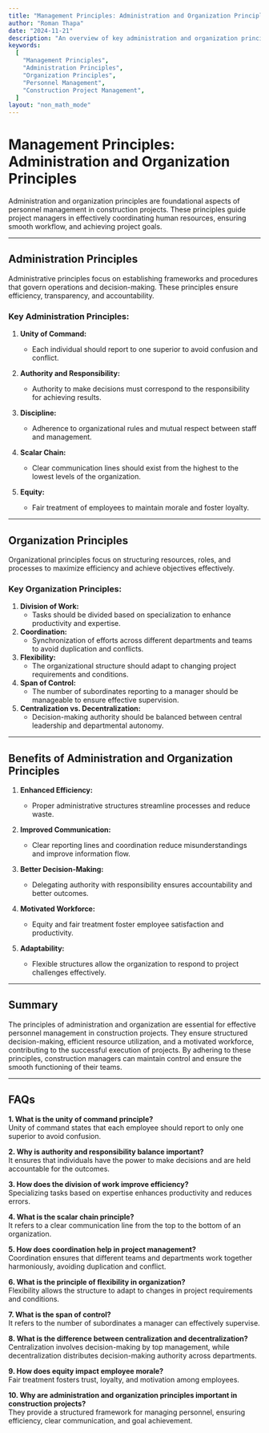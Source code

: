 ```yaml
---
title: "Management Principles: Administration and Organization Principles"
author: "Roman Thapa"
date: "2024-11-21"
description: "An overview of key administration and organization principles in personnel management for construction projects."
keywords:
  [
    "Management Principles",
    "Administration Principles",
    "Organization Principles",
    "Personnel Management",
    "Construction Project Management",
  ]
layout: "non_math_mode"
---
```


# Management Principles: Administration and Organization Principles

Administration and organization principles are foundational aspects of personnel management in construction projects. These principles guide project managers in effectively coordinating human resources, ensuring smooth workflow, and achieving project goals.

---

## Administration Principles

Administrative principles focus on establishing frameworks and procedures that govern operations and decision-making. These principles ensure efficiency, transparency, and accountability.

### Key Administration Principles:

1. **Unity of Command:**
   - Each individual should report to one superior to avoid confusion and conflict.
2. **Authority and Responsibility:**
   - Authority to make decisions must correspond to the responsibility for achieving results.
3. **Discipline:**
   - Adherence to organizational rules and mutual respect between staff and management.
4. **Scalar Chain:**

   - Clear communication lines should exist from the highest to the lowest levels of the organization.

5. **Equity:**
   - Fair treatment of employees to maintain morale and foster loyalty.

---

## Organization Principles

Organizational principles focus on structuring resources, roles, and processes to maximize efficiency and achieve objectives effectively.

### Key Organization Principles:

1. **Division of Work:**
   - Tasks should be divided based on specialization to enhance productivity and expertise.
2. **Coordination:**
   - Synchronization of efforts across different departments and teams to avoid duplication and conflicts.
3. **Flexibility:**
   - The organizational structure should adapt to changing project requirements and conditions.
4. **Span of Control:**
   - The number of subordinates reporting to a manager should be manageable to ensure effective supervision.
5. **Centralization vs. Decentralization:**
   - Decision-making authority should be balanced between central leadership and departmental autonomy.

---

## Benefits of Administration and Organization Principles

1. **Enhanced Efficiency:**

   - Proper administrative structures streamline processes and reduce waste.

2. **Improved Communication:**

   - Clear reporting lines and coordination reduce misunderstandings and improve information flow.

3. **Better Decision-Making:**

   - Delegating authority with responsibility ensures accountability and better outcomes.

4. **Motivated Workforce:**

   - Equity and fair treatment foster employee satisfaction and productivity.

5. **Adaptability:**
   - Flexible structures allow the organization to respond to project challenges effectively.

---

## Summary

The principles of administration and organization are essential for effective personnel management in construction projects. They ensure structured decision-making, efficient resource utilization, and a motivated workforce, contributing to the successful execution of projects. By adhering to these principles, construction managers can maintain control and ensure the smooth functioning of their teams.

---

## FAQs

**1. What is the unity of command principle?**  
 Unity of command states that each employee should report to only one superior to avoid confusion.

**2. Why is authority and responsibility balance important?**  
 It ensures that individuals have the power to make decisions and are held accountable for the outcomes.

**3. How does the division of work improve efficiency?**  
 Specializing tasks based on expertise enhances productivity and reduces errors.

**4. What is the scalar chain principle?**  
 It refers to a clear communication line from the top to the bottom of an organization.

**5. How does coordination help in project management?**  
 Coordination ensures that different teams and departments work together harmoniously, avoiding duplication and conflict.

**6. What is the principle of flexibility in organization?**  
 Flexibility allows the structure to adapt to changes in project requirements and conditions.

**7. What is the span of control?**  
 It refers to the number of subordinates a manager can effectively supervise.

**8. What is the difference between centralization and decentralization?**  
 Centralization involves decision-making by top management, while decentralization distributes decision-making authority across departments.

**9. How does equity impact employee morale?**  
 Fair treatment fosters trust, loyalty, and motivation among employees.

**10. Why are administration and organization principles important in construction projects?**  
 They provide a structured framework for managing personnel, ensuring efficiency, clear communication, and goal achievement.
